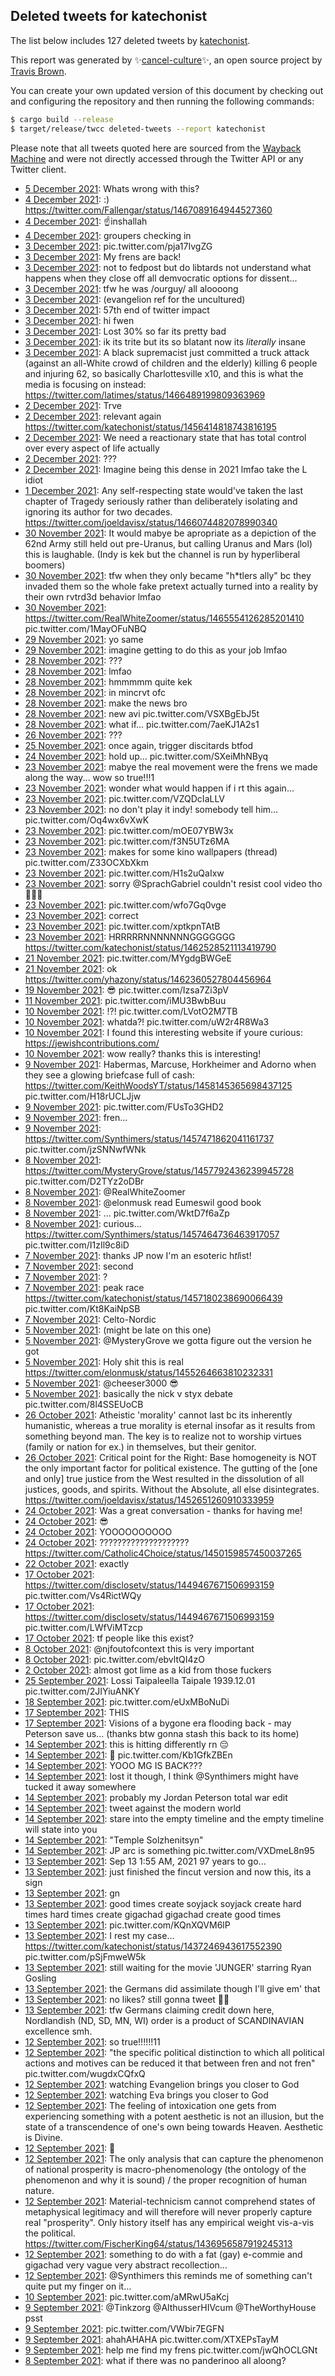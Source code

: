 ## Deleted tweets for katechonist

The list below includes 127 deleted tweets by
[katechonist](https://twitter.com/katechonist).



This report was generated by ✨[cancel-culture](https://github.com/travisbrown/cancel-culture)✨,
an open source project by [Travis Brown](https://twitter.com/travisbrown).

You can create your own updated version of this document by checking out and configuring the
repository and then running the following commands:

```bash
$ cargo build --release
$ target/release/twcc deleted-tweets --report katechonist
```

Please note that all tweets quoted here are sourced from the
[Wayback Machine](https://web.archive.org) and were not directly accessed through the Twitter API or
any Twitter client.

* [ 5 December 2021](https://web.archive.org/web/20211205025650/https://twitter.com/katechonist/status/1467326541579399168): Whats wrong with this? <!--1467326541579399168-->
* [ 4 December 2021](https://web.archive.org/web/20211204225555/https://twitter.com/katechonist/status/1467264436951998470): :) https://twitter.com/Fallengar/status/1467089164944527360 <!--1467264436951998470-->
* [ 4 December 2021](https://web.archive.org/web/20211204223125/https://twitter.com/katechonist/status/1467258994930683906): ☝️inshallah <!--1467258994930683906-->
* [ 4 December 2021](https://web.archive.org/web/20211204000743/https://twitter.com/katechonist/status/1466920801848942600): groupers checking in <!--1466920801848942600-->
* [ 3 December 2021](https://web.archive.org/web/20211204000110/https://twitter.com/katechonist/status/1466919177353109509): pic.twitter.com/pja17IvgZG <!--1466919177353109509-->
* [ 3 December 2021](https://web.archive.org/web/20211203203258/https://twitter.com/katechonist/status/1466866794451410944): My frens are back! <!--1466866794451410944-->
* [ 3 December 2021](https://web.archive.org/web/20211203193707/https://twitter.com/katechonist/status/1466852748905881601): not to fedpost but do libtards not understand what happens when they close off all demvocratic options for dissent... <!--1466852748905881601-->
* [ 3 December 2021](https://web.archive.org/web/20211203092541/https://twitter.com/katechonist/status/1466700068497539079): tfw he was /ourguy/ all aloooong <!--1466700068497539079-->
* [ 3 December 2021](https://web.archive.org/web/20211203092854/https://twitter.com/katechonist/status/1466699667429855249): (evangelion ref for the uncultured) <!--1466699735138512896-->
* [ 3 December 2021](https://web.archive.org/web/20211203092854/https://twitter.com/katechonist/status/1466699667429855249): 57th end of twitter impact <!--1466699667429855249-->
* [ 3 December 2021](https://web.archive.org/web/20211203091737/https://twitter.com/katechonist/status/1466698067575545856): hi fwen <!--1466698067575545856-->
* [ 3 December 2021](https://web.archive.org/web/20211203085447/https://twitter.com/katechonist/status/1466691069014331394): Lost 30% so far its pretty bad <!--1466691069014331394-->
* [ 3 December 2021](https://web.archive.org/web/20211203025226/https://twitter.com/katechonist/status/1466601097691234305): ik its trite but its so blatant now its *literally* insane <!--1466601097691234305-->
* [ 3 December 2021](https://web.archive.org/web/20211203025103/https://twitter.com/katechonist/status/1466600790383116291): A black supremacist just committed a truck attack (against an all-White crowd of children and the elderly) killing 6 people and injuring 62, so basically Charlottesville x10, and this is what the media is focusing on instead: https://twitter.com/latimes/status/1466489199809363969 <!--1466600790383116291-->
* [ 2 December 2021](https://web.archive.org/web/20211202180439/https://twitter.com/katechonist/status/1466468299177402378): Trve <!--1466468299177402378-->
* [ 2 December 2021](https://web.archive.org/web/20211202180129/https://twitter.com/katechonist/status/1466467484870057984): relevant again https://twitter.com/katechonist/status/1456414818743816195 <!--1466467484870057984-->
* [ 2 December 2021](https://web.archive.org/web/20211202180255/https://twitter.com/katechonist/status/1466467106644447244): We need a reactionary state that has total control over every aspect of life actually <!--1466467106644447244-->
* [ 2 December 2021](https://web.archive.org/web/20211202172237/https://twitter.com/katechonist/status/1466457753287892995): ??? <!--1466457753287892995-->
* [ 2 December 2021](https://web.archive.org/web/20211202222448/https://twitter.com/katechonist/status/1466456938087170063): Imagine being this dense in 2021 lmfao take the L idiot <!--1466456938087170063-->
* [ 1 December 2021](https://web.archive.org/web/20211202043131/https://twitter.com/katechonist/status/1466120352057237504): Any self-respecting state would've taken the last chapter of Tragedy seriously rather than deliberately isolating and ignoring its author for two decades. https://twitter.com/joeldavisx/status/1466074482078990340 <!--1466120352057237504-->
* [30 November 2021](https://web.archive.org/web/20211202034504/https://twitter.com/katechonist/status/1465746701260578821): It would mabye be apropriate as a depiction of the 62nd Army still held out pre-Uranus, but calling Uranus and Mars (lol) this is laughable. (Indy is kek but the channel is run by hyperliberal boomers) <!--1465746701260578821-->
* [30 November 2021](https://web.archive.org/web/20211202013108/https://twitter.com/katechonist/status/1465744758379368455): tfw when they only became "h*tlers ally" bc they invaded them so the whole fake pretext actually turned into a reality by their own rvtrd3d behavior lmfao <!--1465744758379368455-->
* [30 November 2021](https://web.archive.org/web/20211202035022/https://twitter.com/katechonist/status/1465743115982196736): https://twitter.com/RealWhiteZoomer/status/1465554126285201410  pic.twitter.com/1MayOFuNBQ <!--1465743115982196736-->
* [29 November 2021](https://web.archive.org/web/20211130213838/https://twitter.com/katechonist/status/1465210832351080458): yo same <!--1465210832351080458-->
* [29 November 2021](https://web.archive.org/web/20211130141634/https://twitter.com/katechonist/status/1465122594840006664): imagine getting to do this as your job lmfao <!--1465122594840006664-->
* [28 November 2021](https://web.archive.org/web/20211130000906/https://twitter.com/katechonist/status/1464982617254731777): ??? <!--1464982617254731777-->
* [28 November 2021](https://web.archive.org/web/20211129162754/https://twitter.com/katechonist/status/1464918507980791817): lmfao <!--1464982124054859781-->
* [28 November 2021](https://web.archive.org/web/20211129165310/https://twitter.com/katechonist/status/1464921538977832962): hmmmmm quite kek <!--1464921538977832962-->
* [28 November 2021](https://web.archive.org/web/20211129162754/https://twitter.com/katechonist/status/1464918507980791817): in mincrvt ofc <!--1464918580110184451-->
* [28 November 2021](https://web.archive.org/web/20211129162754/https://twitter.com/katechonist/status/1464918507980791817): make the news bro <!--1464918507980791817-->
* [28 November 2021](https://web.archive.org/web/20211129162557/https://twitter.com/katechonist/status/1464918271057186817): new avi pic.twitter.com/VSXBgEbJ5t <!--1464918271057186817-->
* [28 November 2021](https://web.archive.org/web/20211128232042/https://twitter.com/katechonist/status/1464780877095972869): what if... pic.twitter.com/7aeKJ1A2s1 <!--1464780877095972869-->
* [26 November 2021](https://web.archive.org/web/20211126182348/https://twitter.com/katechonist/status/1464022035898769408): ??? <!--1464022035898769408-->
* [25 November 2021](https://web.archive.org/web/20211126160942/https://twitter.com/katechonist/status/1463991702545440772): once again, trigger discitards btfod <!--1463991702545440772-->
* [24 November 2021](https://web.archive.org/web/20211125151841/https://twitter.com/katechonist/status/1463632527915167745): hold up... pic.twitter.com/SXeiMhNByq <!--1463632527915167745-->
* [23 November 2021](https://web.archive.org/web/20211124103733/https://twitter.com/katechonist/status/1463288571411017730): mabye the real movement were the frens we made along the way... wow so true!!!1 <!--1463288571411017730-->
* [23 November 2021](https://web.archive.org/web/20211124085400/https://twitter.com/katechonist/status/1462528521113419790): wonder what would happen if i rt this again... <!--1463280028846800907-->
* [23 November 2021](https://web.archive.org/web/20211124093714/https://twitter.com/katechonist/status/1463274721664024581): pic.twitter.com/VZQDcIaLLV <!--1463276280783286274-->
* [23 November 2021](https://web.archive.org/web/20211124093714/https://twitter.com/katechonist/status/1463274721664024581): no don't play it indy! somebody tell him... pic.twitter.com/Oq4wx6vXwK <!--1463274721664024581-->
* [23 November 2021](https://web.archive.org/web/20211124090712/https://twitter.com/katechonist/status/1463268114624360464): pic.twitter.com/mOE07YBW3x <!--1463268252914753542-->
* [23 November 2021](https://web.archive.org/web/20211124090712/https://twitter.com/katechonist/status/1463268114624360464): pic.twitter.com/f3N5UTz6MA <!--1463268202637578243-->
* [23 November 2021](https://web.archive.org/web/20211124090712/https://twitter.com/katechonist/status/1463268114624360464): makes for some kino wallpapers (thread) pic.twitter.com/Z33OCXbXkm <!--1463268114624360464-->
* [23 November 2021](https://web.archive.org/web/20211124085400/https://twitter.com/katechonist/status/1462528521113419790): pic.twitter.com/H1s2uQaIxw <!--1463264893352792074-->
* [23 November 2021](https://web.archive.org/web/20211124082029/https://twitter.com/katechonist/status/1463256576253440001): sorry  @SprachGabriel  couldn't resist cool video tho    🚬😎🍻 <!--1463256763722080262-->
* [23 November 2021](https://web.archive.org/web/20211124082029/https://twitter.com/katechonist/status/1463256576253440001): pic.twitter.com/wfo7Gq0vge <!--1463256576253440001-->
* [23 November 2021](https://web.archive.org/web/20211124054407/https://twitter.com/katechonist/status/1463219798641414152): correct <!--1463233999044857863-->
* [23 November 2021](https://web.archive.org/web/20211124054403/https://twitter.com/katechonist/status/1463219602587017216): pic.twitter.com/xptkpnTAtB <!--1463219798641414152-->
* [23 November 2021](https://web.archive.org/web/20211124054403/https://twitter.com/katechonist/status/1463219602587017216): HRRRRRNNNNNNNGGGGGGG https://twitter.com/katechonist/status/1462528521113419790 <!--1463219602587017216-->
* [21 November 2021](https://web.archive.org/web/20211124085400/https://twitter.com/katechonist/status/1462528521113419790): pic.twitter.com/MYgdgBWGeE <!--1462528521113419790-->
* [21 November 2021](https://web.archive.org/web/20211121162553/https://twitter.com/katechonist/status/1462448963060121602): ok https://twitter.com/yhazony/status/1462360527804456964 <!--1462448963060121602-->
* [19 November 2021](https://web.archive.org/web/20211120001740/https://twitter.com/katechonist/status/1461844035937652740): 😎 pic.twitter.com/Izsa7Zi3pV <!--1461844035937652740-->
* [11 November 2021](https://web.archive.org/web/20211111090055/https://twitter.com/katechonist/status/1458721345550827522): pic.twitter.com/iMU3BwbBuu <!--1458721345550827522-->
* [10 November 2021](https://web.archive.org/web/20211110061712/https://twitter.com/katechonist/status/1458317711566594048): !?! pic.twitter.com/LVotO2M7TB <!--1458317711566594048-->
* [10 November 2021](https://web.archive.org/web/20211110061435/https://twitter.com/katechonist/status/1458317109101056003): whatda?! pic.twitter.com/uW2r4R8Wa3 <!--1458317109101056003-->
* [10 November 2021](https://web.archive.org/web/20211110061131/https://twitter.com/katechonist/status/1458316318541746179): I found this interesting website if youre curious:  https://jewishcontributions.com/ <!--1458316318541746179-->
* [10 November 2021](https://web.archive.org/web/20211110060928/https://twitter.com/katechonist/status/1458315825283219457): wow really? thanks this is interesting! <!--1458315825283219457-->
* [ 9 November 2021](https://web.archive.org/web/20211109235813/https://twitter.com/katechonist/status/1458222391189032966): Habermas, Marcuse, Horkheimer and Adorno when they see a glowing briefcase full of cash:  https://twitter.com/KeithWoodsYT/status/1458145365698437125  pic.twitter.com/H18rUCLJjw <!--1458222391189032966-->
* [ 9 November 2021](https://web.archive.org/web/20211109234210/https://twitter.com/katechonist/status/1458218333652897797): pic.twitter.com/FUsTo3GHD2 <!--1458218333652897797-->
* [ 9 November 2021](https://web.archive.org/web/20211109052127/https://twitter.com/katechonist/status/1457941344857595905): fren... <!--1457941344857595905-->
* [ 9 November 2021](https://web.archive.org/web/20211109042341/https://twitter.com/katechonist/status/1457926781843955714): https://twitter.com/Synthimers/status/1457471862041161737  pic.twitter.com/jzSNNwfWNk <!--1457926781843955714-->
* [ 8 November 2021](https://web.archive.org/web/20211108195259/https://twitter.com/katechonist/status/1457794977182806021): https://twitter.com/MysteryGrove/status/1457792436239945728  pic.twitter.com/D2TYz2oDBr <!--1457794977182806021-->
* [ 8 November 2021](https://web.archive.org/web/20211108194302/https://twitter.com/katechonist/status/1457793243597336578): @RealWhiteZoomer <!--1457793243597336578-->
* [ 8 November 2021](https://web.archive.org/web/20211108061620/https://twitter.com/katechonist/status/1457592783338881024): @elonmusk  read Eumeswil good book <!--1457592783338881024-->
* [ 8 November 2021](https://web.archive.org/web/20211108061449/https://twitter.com/katechonist/status/1457592387010707461): ... pic.twitter.com/WktD7f6aZp <!--1457592387010707461-->
* [ 8 November 2021](https://web.archive.org/web/20211108055005/https://twitter.com/katechonist/status/1457586180292218880): curious...  https://twitter.com/Synthimers/status/1457464736463917057  pic.twitter.com/I1zIl9c8iD <!--1457586180292218880-->
* [ 7 November 2021](https://web.archive.org/web/20211107225023/https://twitter.com/katechonist/status/1457479167352713220): thanks JP now I'm an esoteric h*tl*ist! <!--1457479167352713220-->
* [ 7 November 2021](https://web.archive.org/web/20211107224526/https://twitter.com/katechonist/status/1457477350564696070): second <!--1457477350564696070-->
* [ 7 November 2021](https://web.archive.org/web/20211107035256/https://twitter.com/katechonist/status/1457194314082263040): ? <!--1457194314082263040-->
* [ 7 November 2021](https://web.archive.org/web/20211107031238/https://twitter.com/katechonist/status/1457184145034125316): peak race  https://twitter.com/katechonist/status/1457180238690066439  pic.twitter.com/Kt8KaiNpSB <!--1457184145034125316-->
* [ 7 November 2021](https://web.archive.org/web/20211107025656/https://twitter.com/katechonist/status/1457180238690066439): Celto-Nordic <!--1457180238690066439-->
* [ 5 November 2021](https://web.archive.org/web/20211105071101/https://twitter.com/katechonist/status/1456519373863129104): (might be late on this one) <!--1456519373863129104-->
* [ 5 November 2021](https://web.archive.org/web/20211105070720/https://twitter.com/katechonist/status/1456518452081012738): @MysteryGrove  we gotta figure out the version he got <!--1456518452081012738-->
* [ 5 November 2021](https://web.archive.org/web/20211105070527/https://twitter.com/katechonist/status/1456517934797426710): Holy shit this is real https://twitter.com/elonmusk/status/1455264663810232331 <!--1456517934797426710-->
* [ 5 November 2021](https://web.archive.org/web/20211105064708/https://twitter.com/katechonist/status/1456513394694033408): @cheeser3000 😎 <!--1456513394694033408-->
* [ 5 November 2021](https://web.archive.org/web/20211105010122/https://twitter.com/katechonist/status/1456414818743816195): basically the nick v styx debate pic.twitter.com/8l4SSEUoCB <!--1456414818743816195-->
* [26 October 2021](https://web.archive.org/web/20211026074421/https://twitter.com/katechonist/status/1452842061598711819): Atheistic 'morality' cannot last bc its inherently humanistic, whereas a true morality is eternal insofar as it results from something beyond man. The key is to realize not to worship virtues (family or nation for ex.) in themselves, but their genitor. <!--1452843197781135365-->
* [26 October 2021](https://web.archive.org/web/20211026074421/https://twitter.com/katechonist/status/1452842061598711819): Critical point for the Right: Base homogeneity is NOT the only important factor for political existence. The gutting of the [one and only] true justice from the West resulted in the dissolution of all justices, goods, and spirits. Without the Absolute, all else disintegrates. https://twitter.com/joeldavisx/status/1452651260910333959 <!--1452842061598711819-->
* [24 October 2021](https://web.archive.org/web/20211024181316/https://twitter.com/katechonist/status/1452333084431560713): Was a great conversation - thanks for having me! <!--1452333084431560713-->
* [24 October 2021](https://web.archive.org/web/20211024181212/https://twitter.com/katechonist/status/1452332851425386506): 😎 <!--1452332912771223562-->
* [24 October 2021](https://web.archive.org/web/20211024181212/https://twitter.com/katechonist/status/1452332851425386506): YOOOOOOOOOO <!--1452332851425386506-->
* [24 October 2021](https://web.archive.org/web/20211024031222/https://twitter.com/katechonist/status/1452102903834030081): ???????????????????? https://twitter.com/Catholic4Choice/status/1450159857450037265 <!--1452102903834030081-->
* [22 October 2021](https://web.archive.org/web/20211022201437/https://twitter.com/katechonist/status/1451639747697418251): exactly <!--1451639747697418251-->
* [17 October 2021](https://web.archive.org/web/20211017045453/https://twitter.com/katechonist/status/1449599740350435328): https://twitter.com/disclosetv/status/1449467671506993159  pic.twitter.com/Vs4RictWQy <!--1449599740350435328-->
* [17 October 2021](https://web.archive.org/web/20211017045423/https://twitter.com/katechonist/status/1449599612789174276): https://twitter.com/disclosetv/status/1449467671506993159  pic.twitter.com/LWfViMTzcp <!--1449599612789174276-->
* [17 October 2021](https://web.archive.org/web/20211017045400/https://twitter.com/katechonist/status/1449599537350422531): tf people like this exist? <!--1449599537350422531-->
* [ 8 October 2021](https://web.archive.org/web/20211008041401/https://twitter.com/katechonist/status/1446327935410003969): @njfoutofcontext  this is very important <!--1446327935410003969-->
* [ 8 October 2021](https://web.archive.org/web/20211008041318/https://twitter.com/katechonist/status/1446327768925491214): pic.twitter.com/ebvltQI4zO <!--1446327768925491214-->
* [ 2 October 2021](https://web.archive.org/web/20211003003825/https://twitter.com/katechonist/status/1444424239289929734): almost got lime as a kid from those fuckers <!--1444424239289929734-->
* [25 September 2021](https://web.archive.org/web/20210925202658/https://twitter.com/katechonist/status/1441861729714151433): Lossi Taipaleella Taipale 1939.12.01 pic.twitter.com/2JIYiuANKY <!--1441861729714151433-->
* [18 September 2021](https://web.archive.org/web/20210920054633/https://twitter.com/katechonist/status/1439375119282065410): pic.twitter.com/eUxMBoNuDi <!--1439375119282065410-->
* [17 September 2021](https://web.archive.org/web/20210918004439/https://twitter.com/katechonist/status/1438681148226408455): THIS <!--1438681148226408455-->
* [17 September 2021](https://web.archive.org/web/20210918004149/https://twitter.com/katechonist/status/1438680486298198016): Visions of a bygone era flooding back  - may Peterson save us... (thanks btw gonna stash this back to its home) <!--1438680486298198016-->
* [14 September 2021](https://web.archive.org/web/20210915094521/https://twitter.com/katechonist/status/1437905742409969669): this is hitting differently rn 😔 <!--1437905742409969669-->
* [14 September 2021](https://web.archive.org/web/20210915092909/https://twitter.com/katechonist/status/1437901821746589699): 🥂 pic.twitter.com/Kb1GfkZBEn <!--1437901821746589699-->
* [14 September 2021](https://web.archive.org/web/20210915091650/https://twitter.com/katechonist/status/1437898839097282564): YOOO MG IS BACK??? <!--1437898839097282564-->
* [14 September 2021](https://web.archive.org/web/20210915091504/https://twitter.com/katechonist/status/1437898390529060867): lost it though, I think  @Synthimers  might have tucked it away somewhere <!--1437898680854528002-->
* [14 September 2021](https://web.archive.org/web/20210915091504/https://twitter.com/katechonist/status/1437898390529060867): probably my Jordan Peterson total war edit <!--1437898390529060867-->
* [14 September 2021](https://web.archive.org/web/20210914115443/https://twitter.com/katechonist/status/1437659763899342849): tweet against the modern world <!--1437659798816927745-->
* [14 September 2021](https://web.archive.org/web/20210914115443/https://twitter.com/katechonist/status/1437659763899342849): stare into the empty timeline and the empty timeline will state into you <!--1437659763899342849-->
* [14 September 2021](https://web.archive.org/web/20210914112135/https://twitter.com/katechonist/status/1437655048243269635): "Temple Solzhenitsyn" <!--1437655299926732802-->
* [14 September 2021](https://web.archive.org/web/20210914112135/https://twitter.com/katechonist/status/1437655048243269635): JP arc is something pic.twitter.com/VXDmeL8n95 <!--1437655048243269635-->
* [13 September 2021](https://web.archive.org/web/20210913065611/https://twitter.com/katechonist/status/1437309052447510528): Sep 13 1:55 AM, 2021   97 years to go... <!--1437309052447510528-->
* [13 September 2021](https://web.archive.org/web/20210913065438/https://twitter.com/katechonist/status/1437308701468155904): just finished the fincut version and now this, its a sign <!--1437308701468155904-->
* [13 September 2021](https://web.archive.org/web/20210913060622/https://twitter.com/katechonist/status/1437296533054103553): gn <!--1437296533054103553-->
* [13 September 2021](https://web.archive.org/web/20210913060437/https://twitter.com/katechonist/status/1437296091771416577): good times create soyjack soyjack create hard times hard times create gigachad gigachad create good times <!--1437296091771416577-->
* [13 September 2021](https://web.archive.org/web/20210913041114/https://twitter.com/katechonist/status/1437267557816360967): pic.twitter.com/KQnXQVM6lP <!--1437267557816360967-->
* [13 September 2021](https://web.archive.org/web/20210913025850/https://twitter.com/katechonist/status/1437249332244328448): I rest my case...  https://twitter.com/katechonist/status/1437246943617552390  pic.twitter.com/pSjFmweW5k <!--1437249332244328448-->
* [13 September 2021](https://web.archive.org/web/20210913025247/https://twitter.com/katechonist/status/1437247806226452482): still waiting for the movie 'JUNGER' starring Ryan Gosling <!--1437247806226452482-->
* [13 September 2021](https://web.archive.org/web/20210913025221/https://twitter.com/katechonist/status/1437247706775314434): the Germans did assimilate though I'll give em' that <!--1437247706775314434-->
* [13 September 2021](https://web.archive.org/web/20210913025113/https://twitter.com/katechonist/status/1437247438704812033): no likes?  still gonna tweet 🥂🍻 <!--1437247438704812033-->
* [13 September 2021](https://web.archive.org/web/20210913024918/https://twitter.com/katechonist/status/1437246943617552390): tfw Germans claiming credit down here, Nordlandish (ND, SD, MN, WI) order is a product of SCANDINAVIAN excellence smh. <!--1437246943617552390-->
* [12 September 2021](https://web.archive.org/web/20210912221903/https://twitter.com/katechonist/status/1437178892649906176): so true!!!!!!11 <!--1437178915861241860-->
* [12 September 2021](https://web.archive.org/web/20210912221903/https://twitter.com/katechonist/status/1437178892649906176): "the specific political distinction to which all political actions and motives can be reduced it that between fren and not fren" pic.twitter.com/wugdxCQfxQ <!--1437178892649906176-->
* [12 September 2021](https://web.archive.org/web/20210912213805/https://twitter.com/katechonist/status/1437168446811394050): watching Evangelion brings you closer to God <!--1437168446811394050-->
* [12 September 2021](https://web.archive.org/web/20210912212201/https://twitter.com/katechonist/status/1437164614542839816): watching Eva brings you closer to God <!--1437164614542839816-->
* [12 September 2021](https://web.archive.org/web/20210912212141/https://twitter.com/katechonist/status/1437164513304924163): The feeling of intoxication one gets from experiencing something with a potent aesthetic is not an illusion, but the state of a transcendence of one's own being towards Heaven.   Aesthetic is Divine. <!--1437164513304924163-->
* [12 September 2021](https://web.archive.org/web/20210912200157/https://twitter.com/katechonist/status/1437144448459317262): 🍻 <!--1437144448459317262-->
* [12 September 2021](https://web.archive.org/web/20210912181117/https://twitter.com/katechonist/status/1437116575992143879): The only analysis that can capture the phenomenon of national prosperity is macro-phenomenology (the ontology of the phenomenon and why it is sound) / the proper recognition of human nature. <!--1437116575992143879-->
* [12 September 2021](https://web.archive.org/web/20210912180850/https://twitter.com/katechonist/status/1437115942933303296): Material-technicism cannot comprehend states of metaphysical legitimacy and will therefore will never properly capture real "prosperity". Only history itself has any empirical weight vis-a-vis the political. https://twitter.com/FischerKing64/status/1436956587919245313 <!--1437115942933303296-->
* [12 September 2021](https://web.archive.org/web/20210912173332/https://twitter.com/katechonist/status/1437107043123539970): something to do with a fat (gay) e-commie and gigachad very vague very abstract recollection... <!--1437107043123539970-->
* [12 September 2021](https://web.archive.org/web/20210912173245/https://twitter.com/katechonist/status/1437106860222464000): @Synthimers  this reminds me of something can't quite put my finger on it... <!--1437106860222464000-->
* [10 September 2021](https://web.archive.org/web/20210910210746/https://twitter.com/katechonist/status/1436436212340908036): pic.twitter.com/aMRwU5aKcj <!--1436436212340908036-->
* [ 9 September 2021](https://web.archive.org/web/20210909210630/https://twitter.com/katechonist/status/1436025537214955523): @Tinkzorg   @AlthusserHIVcum   @TheWorthyHouse    psst <!--1436034037802491915-->
* [ 9 September 2021](https://web.archive.org/web/20210909210630/https://twitter.com/katechonist/status/1436025537214955523): pic.twitter.com/VWbir7EGFN <!--1436032401776447493-->
* [ 9 September 2021](https://web.archive.org/web/20210909210630/https://twitter.com/katechonist/status/1436025537214955523): ahahAHAHA pic.twitter.com/XTXEPsTayM <!--1436025537214955523-->
* [ 9 September 2021](https://web.archive.org/web/20210909204025/https://twitter.com/katechonist/status/1436015458138853376): help me find my frens pic.twitter.com/jwQhOCLGNt <!--1436015458138853376-->
* [ 8 September 2021](https://web.archive.org/web/20210908164255/https://twitter.com/katechonist/status/1435476710498127875): what if there was no panderinoo all aloong? <!--1435476710498127875-->
